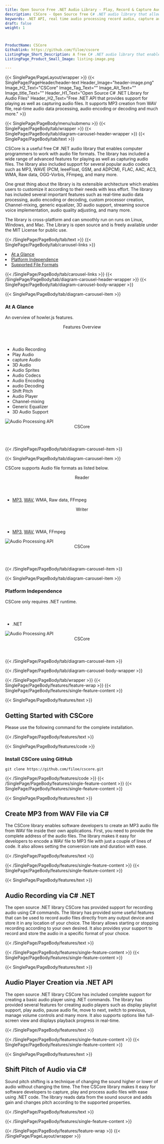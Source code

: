```yaml
---
title: Open Source Free .NET Audio Library - Play, Record & Capture Audio File
description: CSCore - Open Source free C# .NET audio library that allows developers to play, record, encode or decode, real time process & capture audio files via C# code.
keywords: .NET API, real time audio processing record audio, capture audio, C# audio library, Free Audio API, Free NET API, Free WAV API, Open Source WAV API, Free WAV NET, Random Audio API, Free Audio Processing, Audio Processing API, Open Source Audio processing, Convert Wav Free, NET Audio APIs, .NET Wav API, Read Wave, Write Wave, Create Wave Forms, Automation Tracks, Change Amplitude, Waveform Tables, Waveform Synthesis, Extract Breakpoints, Stereo Panning
draft: false
weight: 1



ProductName: CSCore 
Githublink: https://github.com/filoe/cscore
ListingPage_Short_Description: A free C# .NET audio library that enables computer programmers to play, capture, record and convert audio file formats.
ListingPage_Product_Small_Image: listing-image.png 

---
```


{{< SinglePage/PageLayout/wrapper >}}
{{< SinglePage/PageHeader/header-text
Header_Image="header-image.png"
Image_H2_Text="CSCore"
Image_Tag_Text=""
Image_Alt_Text=""
Image_title_Text=""
Header_H1_Text="Open Source C# .NET Library for Audio Files"
Header_H2_Text="Free .NET API that provides support for playing as well as capturing audio files. It supports MP3 creation from WAV file, real-time audio data processing, audio encoding or decoding and much more." >}}

{{< SinglePage/PageBody/menu/submenu >}}
{{< SinglePage/PageBody/tab/wrapper >}}
{{< SinglePage/PageBody/tab/diagram-carousel-header-wrapper >}}
{{< SinglePage/PageBody/tab/text >}}



<p>CSCore is a useful free C# .NET audio library that enables computer programmers to work with audio file formats. The library has included a wide range of advanced features for playing as well as capturing audio files. The library also included support for several popular audio codecs such as MP3, WAVE (PCM, IeeeFloat, GSM, and ADPCM), FLAC, AAC, AC3, WMA, Raw data, OGG-Vorbis, FFmpeg, and many more.</p>
<p>One great thing about the library is its extensible architecture which enables users to customize it according to their needs with less effort. The library has included several important features such as real-time audio data processing, audio encoding or decoding, custom processor creation, Channel-mixing, generic equalizer, 3D audio support, streaming source voice implementation, audio quality adjusting, and many more.</p>
<p>The library is cross-platform and can smoothly run on runs on Linux, Windows, and Mac. The Library is open source and is freely available under the MIT License for public use.</p>


{{< /SinglePage/PageBody/tab/text >}}
{{< SinglePage/PageBody/tab/carousel-links >}}

<li data-target="#diagramcarousel" data-slide-to="0"><a href="#">At a Glance</a></li>
<li data-target="#diagramcarousel" data-slide-to="2"><a href="#">Platform Independence</a></li>
<li data-target="#diagramcarousel" data-slide-to="1"><a class="activetab" href="#">Supported File Formats</a></li>


{{< /SinglePage/PageBody/tab/carousel-links >}}
{{< /SinglePage/PageBody/tab/diagram-carousel-header-wrapper >}}
{{< SinglePage/PageBody/tab/diagram-carousel-body-wrapper >}}

{{< SinglePage/PageBody/tab/diagram-carousel-item >}}
<h3>At A Glance</h3>
<p>An overview of howler.js features.</p>
<div class="diagram1 d1-poi">
<div class="d1-row">
<div class="d1-col d1-right"><header>Features Overview</header>
<ul>
<li>Audio Recording</li>
<li>Play Audio</li>
<li>capture Audio</li>
<li>3D Audio</li>
<li>Audio Sprites</li>
<li>Audio Codecs</li>
<li>Audio Encoding</li>
<li>audio Decoding</li>
<li>Shift Pitch</li>
<li>Audio Player</li>
<li>Channel-mixing</li>
<li>Generic Equalizer</li>
<li>3D Audio Support</li>
</ul>
</div>
</div>
<div class="d1-logo"><img class="bg-lite" src='listing-image.png' alt="Audio Processing API"><header>CSCore</header><footer><small></small></footer></div>
<!--/logo--></div>
<!--/diagram1-->
{{< /SinglePage/PageBody/tab/diagram-carousel-item >}}

{{< SinglePage/PageBody/tab/diagram-carousel-item >}}
<p>CSCore supports Audio file formats as listed below.</p>
<div class="diagram1 d2 d1-poi">
<div class="d1-row">
<div class="d1-col d1-left"><header><i class="fa fa-arrows-v"> </i> Reader</header>
<ul>
<li><a href="https://docs.fileformat.com/audio/mp3/">MP3</a>, <a href="https://docs.fileformat.com/audio/wav/">WAV</a>, WMA, Raw data, FFmpeg</li>
</ul>
</div>
<!--/left-->
<div class="d1-col d1-right"><header><i class="fa fa-long-arrow-down"> </i> Writer</header>
<ul>
<li><a href="https://docs.fileformat.com/audio/mp3/">MP3</a>, <a href="https://docs.fileformat.com/audio/wav/">WAV</a>, WMA, FFmpeg</li>
</ul>
</div>
<!--/right--></div>
<!--/row-->
<div class="d1-logo"><img class="bg-lite" src='listing-image.png' alt="Audio Processing API"><header>CSCore</header><footer><small></small></footer></div>
<!--/logo--></div>
<!--/diagram2-->
{{< /SinglePage/PageBody/tab/diagram-carousel-item >}}

{{< SinglePage/PageBody/tab/diagram-carousel-item >}}
<h3>Platform Independence</h3>
<p>CSCore only requires .NET runtime.</p>
<div class="diagram1 d1-poi">
<div class="d1-row">
<div class="d1-col d1-right"><header><i class="fa fa-cubes"> </i></header>
<ul>
<li>.NET</li>
</ul>
</div>
<!--/left--> <!--/right--></div>
<!--/row-->
<div class="d1-logo"><img class="bg-lite" src='listing-image.png' alt="Audio Processing API"><header>CSCore</header><footer><small></small></footer></div>
<!--/logo--></div>
<!--/diagram2 -->
{{< /SinglePage/PageBody/tab/diagram-carousel-item >}}

{{< /SinglePage/PageBody/tab/diagram-carousel-body-wrapper >}}

{{< /SinglePage/PageBody/tab/wrapper >}}
{{< SinglePage/PageBody/features/feature-wrap >}}
{{< SinglePage/PageBody/features/single-feature-content >}}

{{< SinglePage/PageBody/features/text >}}
<h2 class="h2title">Getting Started with CSCore</h2>
<p>Please use the following command for the complete installation.</p>
{{< /SinglePage/PageBody/features/text >}}

{{< SinglePage/PageBody/features/code >}}
<h3>Install CSCore using GitHub</h3>
<pre><code class="html">git clone https://github.com/filoe/cscore.git </code></pre>


{{< /SinglePage/PageBody/features/code >}}
{{< /SinglePage/PageBody/features/single-feature-content >}}
{{< SinglePage/PageBody/features/single-feature-content >}}

{{< SinglePage/PageBody/features/text >}}
<h2 class="h2title">Create MP3 from WAV File via C#</h2>
<p>The CSCore library enables software developers to create an MP3 audio file from WAV file inside their own applications. First, you need to provide the complete address of the audio files. The library makes it easy for developers to encode a WAV file to MP3 file with just a couple of lines of code. It also allows setting the conversion rate and duration with ease.</p>

{{< /SinglePage/PageBody/features/text >}}

{{< /SinglePage/PageBody/features/single-feature-content >}}
{{< SinglePage/PageBody/features/single-feature-content >}}

{{< SinglePage/PageBody/features/text >}}
<h2 class="h2title">Audio Recording via C# .NET</h2>
<p>The open source .NET library CSCore has provided support for recording audio using C# commands. The library has provided some useful features that can be used to record audio files directly from any output device and store it in any location of your choice. The library allows starting or stopping recording according to your own desired. It also provides your support to record and store the audio in a specific format of your choice.</p>

{{< /SinglePage/PageBody/features/text >}}

{{< /SinglePage/PageBody/features/single-feature-content >}}
{{< SinglePage/PageBody/features/single-feature-content >}}

{{< SinglePage/PageBody/features/text >}}
<h2 class="h2title">Audio Player Creation via .NET API</h2>
<p>The open source .NET library CSCore has included complete support for creating a basic audio player using .NET commands. The library has provided several features for creating audio players such as display playlist support, play audio, pause audio fie, move to next, switch to previous, manage volume controls and many more. It also supports options like full-screen view and displays playback progress in real-time.</p>

{{< /SinglePage/PageBody/features/text >}}


{{< /SinglePage/PageBody/features/single-feature-content >}}
{{< SinglePage/PageBody/features/single-feature-content >}}

{{< SinglePage/PageBody/features/text >}}
<h2 class="h2title">Shift Pitch of Audio via C#</h2>
<p>Sound pitch shifting is a technique of changing the sound higher or lower of audio without changing the time. The free CSCore library makes it easy for software developers to capture, play and process audio files with ease using .NET code. The library reads data from the sound source and adds gain and changes pitch according to the supported properties.</p>

{{< /SinglePage/PageBody/features/text >}}

{{< /SinglePage/PageBody/features/single-feature-content >}}

{{< /SinglePage/PageBody/features/feature-wrap >}}
{{< /SinglePage/PageLayout/wrapper >}}